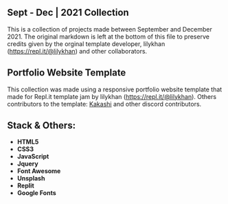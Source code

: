 ## Sept - Dec | 2021 Collection

This is a collection of projects made between September and December 2021. The original markdown is left at the bottom of this file to preserve credits given by the orginal template developer, lilykhan (https://repl.it/@lilykhan) and other collaborators. 

## Portfolio Website Template

This collection was made using a responsive portfolio website template that made for Repl.it template jam by lilykhan (https://repl.it/@lilykhan). Others contributors to the template: [Kakashi](https://repl.it/@apoorvsingal) and other discord contributors. 

## Stack & Others:
+ **HTML5** 
+ **CSS3** 
+ **JavaScript** 
+ **Jquery** 
+ **Font Awesome** 
+ **Unsplash** 
+ **Replit**
+ **Google Fonts**